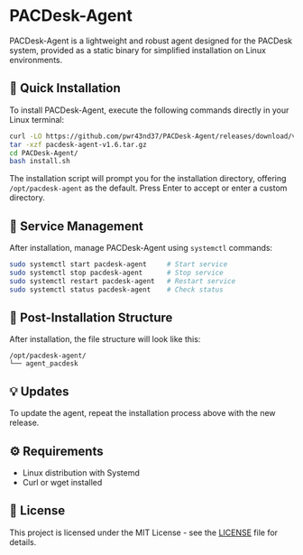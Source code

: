 # PACDesk-Agent

PACDesk-Agent is a lightweight and robust agent designed for the PACDesk system, provided as a static binary for simplified installation on Linux environments.

## 🚀 Quick Installation

To install PACDesk-Agent, execute the following commands directly in your Linux terminal:

```bash
curl -LO https://github.com/pwr43nd37/PACDesk-Agent/releases/download/v1.6/pacdesk-agent-v1.6.tar.gz
tar -xzf pacdesk-agent-v1.6.tar.gz
cd PACDesk-Agent/
bash install.sh
```

The installation script will prompt you for the installation directory, offering `/opt/pacdesk-agent` as the default. Press Enter to accept or enter a custom directory.

## 📌 Service Management

After installation, manage PACDesk-Agent using `systemctl` commands:

```bash
sudo systemctl start pacdesk-agent     # Start service
sudo systemctl stop pacdesk-agent      # Stop service
sudo systemctl restart pacdesk-agent   # Restart service
sudo systemctl status pacdesk-agent    # Check status
```

## 🔧 Post-Installation Structure

After installation, the file structure will look like this:

```
/opt/pacdesk-agent/
└── agent_pacdesk
```

## 💡 Updates

To update the agent, repeat the installation process above with the new release.

## ⚙️ Requirements

- Linux distribution with Systemd
- Curl or wget installed

## 📄 License

This project is licensed under the MIT License - see the [LICENSE](LICENSE) file for details.
